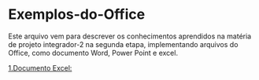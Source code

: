 # Exemplos-do-Office

Este arquivo vem para descrever os conhecimentos aprendidos na matéria de projeto integrador-2 na segunda etapa, implementando arquivos do Office, como documento Word, Power Point e excel.

[1.Documento Excel:](https://github.com/OliverBryanCavalcante/Exemplos-do-Office/blob/main/Projeto%20integrador%202.xlsx)
